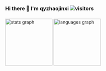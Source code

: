 ### Hi there 👋 I'm qyzhaojinxi ![visitors](https://visitor-badge.glitch.me/badge?page_id=fantingsheng.fantingsheng&left_color=green&right_color=red)

###

<div align="left">
  <img src="https://github-readme-stats.vercel.app/api?hide_title=false&hide_rank=false&show_icons=true&include_all_commits=true&count_private=true&disable_animations=false&theme=dracula&locale=en&hide_border=false&username=qyzhaojinxi" height="150" alt="stats graph"  />
  <img src="https://github-readme-stats.vercel.app/api/top-langs?locale=en&hide_title=false&layout=compact&card_width=320&langs_count=6&theme=dracula&hide_border=false&username=qyzhaojinxi" height="150" alt="languages graph"  />
